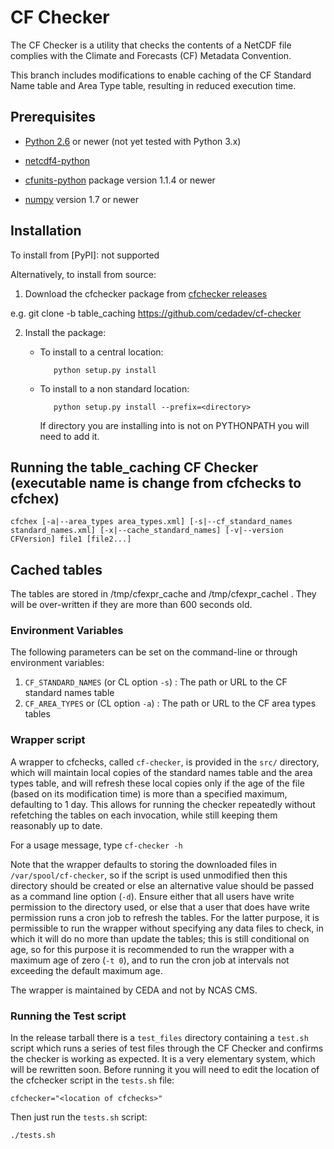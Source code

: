 # CF Checker

The CF Checker is a utility that checks the contents of a NetCDF file complies with the Climate and Forecasts (CF) Metadata Convention.

This branch includes modifications to enable caching of the CF Standard Name table and Area Type table, resulting in reduced execution time.


## Prerequisites

* [Python 2.6](https://www.python.org/) or newer (not yet tested with Python 3.x)

* [netcdf4-python](https://pypi.python.org/pypi/netCDF4)

* [cfunits-python](https://bitbucket.org/cfpython/cfunits-python) package version 1.1.4 or newer

* [numpy](https://pypi.python.org/pypi/numpy) version 1.7 or newer

## Installation

To install from [PyPI]: not supported


Alternatively, to install from source:

1. Download the cfchecker package from [cfchecker releases](https://github.com/cedadev/cf-checker/releases)

e.g. git clone -b table_caching https://github.com/cedadev/cf-checker


2. Install the package:

   * To install to a central location:

            python setup.py install

   * To install to a non standard location:

            python setup.py install --prefix=<directory>

     If directory you are installing into is not on PYTHONPATH you will need to add it.
     
## Running the table_caching CF Checker (executable name is change from cfchecks to cfchex)

`cfchex [-a|--area_types area_types.xml] [-s|--cf_standard_names standard_names.xml] [-x|--cache_standard_names] [-v|--version CFVersion] file1 [file2...]`

## Cached tables

The tables are stored in /tmp/cfexpr_cache and /tmp/cfexpr_cachel . They will be over-written if they are more than 600 seconds old.

### Environment Variables

The following parameters can be set on the command-line or through environment variables:

1. `CF_STANDARD_NAMES` (or CL option `-s`) : The path or URL to the CF standard names table
2. `CF_AREA_TYPES` or (CL option `-a`) : The path or URL to the CF area types tables

### Wrapper script

A wrapper to cfchecks, called `cf-checker`, is provided in the `src/` directory, which will maintain local copies of the standard names table and the area types table, and will refresh these local copies only if the age of the file (based on its modification time) is more than a specified maximum, defaulting to 1 day.  This allows for running the checker repeatedly without refetching the tables on each invocation, while still keeping them reasonably up to date.

For a usage message, type `cf-checker -h`

Note that the wrapper defaults to storing the downloaded files in `/var/spool/cf-checker`, so if the script is used unmodified then this directory should be created or else an alternative value should be passed as a command line option (`-d`).  Ensure either that all users have write permission to the directory used, or else that a user that does have write permission runs a cron job to refresh the tables.  For the latter purpose, it is permissible to run the wrapper without specifying any data files to check, in which it will do no more than update the tables; this is still conditional on age, so for this purpose it is recommended to run the wrapper with a maximum age of zero (`-t 0`), and to run the cron job at intervals not exceeding the
default maximum age.

The wrapper is maintained by CEDA and not by NCAS CMS.

### Running the Test script

In the release tarball there is a `test_files` directory containing a `test.sh` script which runs a series of test files through the CF Checker and confirms the checker is working as expected.  It is a very elementary system, which will be rewritten soon.  Before running it you will need to edit the location of the cfchecker script in the `tests.sh` file:

    cfchecker="<location of cfchecks>"

Then just run the `tests.sh` script:

    ./tests.sh
    
